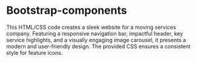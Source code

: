 # Bootstrap-components
This HTML/CSS code creates a sleek website for a moving services company. Featuring a responsive navigation bar, impactful header, key service highlights, and a visually engaging image carousel, it presents a modern and user-friendly design. The provided CSS ensures a consistent style for feature icons.
